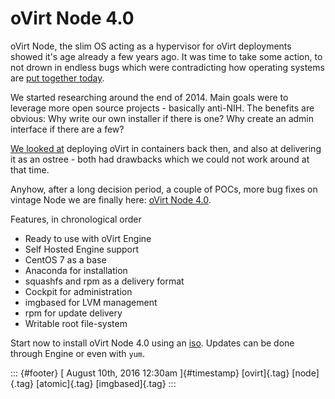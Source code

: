 oVirt Node 4.0
==============

oVirt Node, the slim OS acting as a hypervisor for oVirt deployments
showed it's age already a few years ago. It was time to take some
action, to not drown in endless bugs which were contradicting how
operating systems are [put together
today](http://www.freedesktop.org/software/systemd/).

We started researching around the end of 2014. Main goals were to
leverage more open source projects - basically anti-NIH. The benefits
are obvious: Why write our own installer if there is one? Why create an
admin interface if there are a few?

[We looked at](http://www.ovirt.org/develop/projects/node/specs/)
deploying oVirt in containers back then, and also at delivering it as an
ostree - both had drawbacks which we could not work around at that time.

Anyhow, after a long decision period, a couple of POCs, more bug fixes
on vintage Node we are finally here: [oVirt Node
4.0](http://www.ovirt.org/node/).

Features, in chronological order

-   Ready to use with oVirt Engine
-   Self Hosted Engine support
-   CentOS 7 as a base
-   Anaconda for installation
-   squashfs and rpm as a delivery format
-   Cockpit for administration
-   imgbased for LVM management
-   rpm for update delivery
-   Writable root file-system

Start now to install oVirt Node 4.0 using an
[iso](http://plain.resources.ovirt.org/pub/ovirt-4.0/iso/ovirt-node-ng-installer/).
Updates can be done through Engine or even with `yum`.

::: {#footer}
[ August 10th, 2016 12:30am ]{#timestamp} [ovirt]{.tag} [node]{.tag}
[atomic]{.tag} [imgbased]{.tag}
:::
